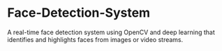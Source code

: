# Face-Detection-System
A real-time face detection system using OpenCV and deep learning that identifies and highlights faces from images or video streams.
